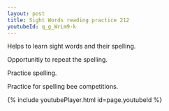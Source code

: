 ```yaml
---
layout: post
title: Sight Words reading practice 212
youtubeId: q_g_WrLm9-k
---
```

 
 
Helps to learn sight words and their spelling.

Opportunitiy to repeat the spelling. 

Practice spelling. 
 
Practice for spelling bee competitions. 
 
{% include youtubePlayer.html id=page.youtubeId %}
 
 
